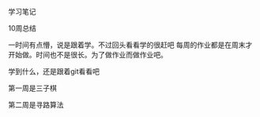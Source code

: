 学习笔记



10周总结

一时间有点懵，说是跟着学。不过回头看看学的很赶吧
每周的作业都是在周末才开始做。时间也不是很长。为了做作业而做作业吧。

学到什么，还是跟着git看看吧



第一周是三子棋

第二周是寻路算法

